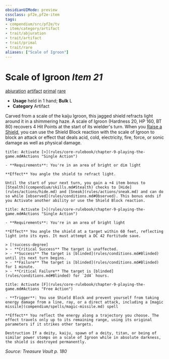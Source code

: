 ```yaml
---
obsidianUIMode: preview
cssclass: pf2e,pf2e-item
tags:
- compendium/src/pf2e/tv
- item/category/artifact
- trait/abjuration
- trait/artifact
- trait/primal
- trait/rare
aliases: ["Scale of Igroon"]
---
```

# Scale of Igroon *Item 21*  
[abjuration](rules/traits/abjuration.md "Abjuration School Trait")  [artifact](rules/traits/artifact-gmg.md "Artifact Item Trait")  [primal](rules/traits/primal.md "Primal Tradition Trait")  [rare](rules/traits/rare.md "Rare Rarity Trait")  

- **Usage** held in 1 hand; **Bulk** L
- **Category** Artifact

Carved from a scale of the kaiju Igroon, this jagged shield refracts light around it in a shimmering haze. A scale of Igroon (Hardness 20, HP 160, BT 80) recovers 4 Hit Points at the start of its wielder's turn. When you [Raise a Shield](rules/actions/raise-a-shield.md), you can use the Shield Block reaction with the scale of Igroon to block an attack or effect that deals acid, cold, electricity, fire, force, or sonic damage as well as physical damage.

```ad-embed-ability
title: Activate [>](rules/core-rulebook/chapter-9-playing-the-game.md#Actions "Single Action")

- **Requirements**: You're in an area of bright or dim light

**Effect** You angle the shield to refract light.

Until the start of your next turn, you gain a +4 item bonus to [Stealth](compendium/skills.md#Stealth) checks to [Hide](rules/actions/hide.md) and [Sneak](rules/actions/sneak.md) and can do so while [observed](rules/conditions.md#Observed). This bonus ends if you Activate another ability or use the Shield Block reaction.
```

```ad-embed-ability
title: Activate [>](rules/core-rulebook/chapter-9-playing-the-game.md#Actions "Single Action")

- **Requirements**: You're in an area of bright light

**Effect** You angle the shield at a target within 60 feet, reflecting light into its eyes. It must attempt a DC 42 Fortitude save.

> [!success-degree] 
> - **Critical Success** The target is unaffected.
> - **Success** The target is [blinded](rules/conditions.md#Blinded) until its next turn begins.
> - **Failure** The target is [blinded](rules/conditions.md#Blinded) for 1 minute.
> - **Critical Failure** The target is [blinded](rules/conditions.md#Blinded) for `2d4` hours.
```

```ad-embed-ability
title: Activate [F](rules/core-rulebook/chapter-9-playing-the-game.md#Actions "Free Action")

- **Trigger**: You use Shield Block and prevent yourself from taking energy damage from a line, ray, or a direct attack, including a [magic missile](compendium/spells/magic-missile.md) spell

**Effect** You reflect the energy along a trajectory you choose. The effect travels only up to its remaining range, using its original parameters if it strikes other targets.

Destruction If a deity, kaiju, spawn of a deity, titan, or being of similar power stomps on a scale of Igroon while in absolute darkness, the shield is destroyed permanently.
```

*Source: Treasure Vault p. 180*